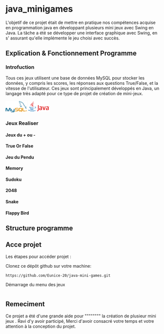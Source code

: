 # java_minigames

 L'objetif de ce projet était de mettre en pratique nos compétences  acquise en programmation java en développant plusieurs mini jeux avec Swing en Java. La  tâche a été se développer une interface graphique avec Swing, en s' assurant qu'elle implémente le jeu choisi avec succès.

 ## Explication & Fonctionnement Programme

  ### Introfuction

Tous ces jeux  utilisent une base de données MySQL pour stocker les données, y compris les scores, les réponses aux questions True/False, et la vitesse de l'utilisateur. Ces jeux sont principalement développés en Java, un langage très adapté pour ce type de projet de création de mini-jeux.

<img src="image.png" alt="texte alternatif" style="width:70px;height:px;"> 

<img src="image-1.png"  alt="texte alternatif" style="width:70px;height:px;">


 ### Jeux Realiser 

 <!-- definit le jeux

  le but jeux 

comment  jouer  -->


#### Jeux du + ou - 




#### True Or False



#### Jeu du Pendu



#### Memory




#### Sudoku



#### 2048



#### Snake



#### Flappy Bird




 ## Structure programme
 
 


 ## Acce projet 

 <!-- Instalation du projet -->
Les étapes pour accéder projet  :

Clonez ce dépôt github sur votre machine:

```
https://github.com/Eunice-20/java-mini-games.git
```

Démarrage du menu des jeux 

```
```


 ## Remeciment

 Ce projet a été d'une grande aide pour """""""" la création de plusieur mini jeux . Ravi d'y avoir participé, Merci d'avoir consacré votre temps et votre attention à la conception du projet.


